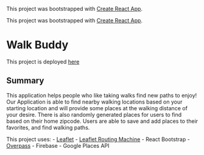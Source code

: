 This project was bootstrapped with [Create React App](https://github.com/facebook/create-react-app).

This project was bootstrapped with [Create React App](https://github.com/facebook/create-react-app).

# Walk Buddy

This project is deployed [here](https://info340d-au18.github.io/team-bread/#/)

## Summary
This application helps people who like taking walks find new paths to enjoy! Our Application is able to find nearby walking locations based on your starting location and will provide some places at the walking distance of your desire. There is also randomly generated places for users to find based on their home zipcode. Users are able to save and add places to their favorites, and find walking paths.

This project uses:
    - [Leaflet](https://react-leaflet.js.org/)
    - [Leaflet Routing Machine](https://www.liedman.net/leaflet-routing-machine/tutorials/integration/) 
    - React Bootstrap
    - [Overpass](http://overpass-api.de/)
    - Firebase
    - Google Places API
